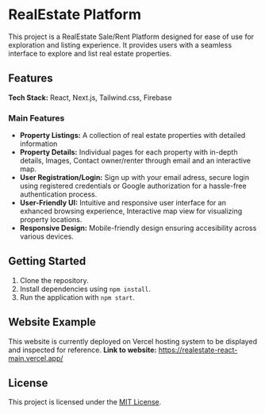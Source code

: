 # RealEstate Platform

This project is a RealEstate Sale/Rent Platform designed for ease of use for exploration and listing experience. It provides users with a seamless interface to explore and list real estate properties.

## Features

**Tech Stack:** React, Next.js, Tailwind.css, Firebase

### Main Features
  - **Property Listings:** A collection of real estate properties with detailed information
  - **Property Details:** Individual pages for each property with in-depth details, Images, Contact owner/renter through email and an interactive map.
  - **User Registration/Login:** Sign up with your email adress, secure login using registered credentials or Google authorization for a hassle-free authentication process.
  - **User-Friendly UI:** Intuitive and responsive user interface for an exhanced browsing experience, Interactive map view for visualizing property locations.
  - **Responsive Design:** Mobile-friendly design ensuring accesibility across various devices.


## Getting Started

1. Clone the repository.
2. Install dependencies using `npm install`.
3. Run the application with `npm start`.

## Website Example

This website is currently deployed on Vercel hosting system to be displayed and inspected for reference.
**Link to website:** https://realestate-react-main.vercel.app/

## License

This project is licensed under the [MIT License](LICENSE).
